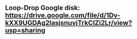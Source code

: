 ## Loop-Drop Google disk: https://drive.google.com/file/d/1Dv-kXX9UGDAg2lasjsnuvjTrkCIZi2Lr/view?usp=sharing
